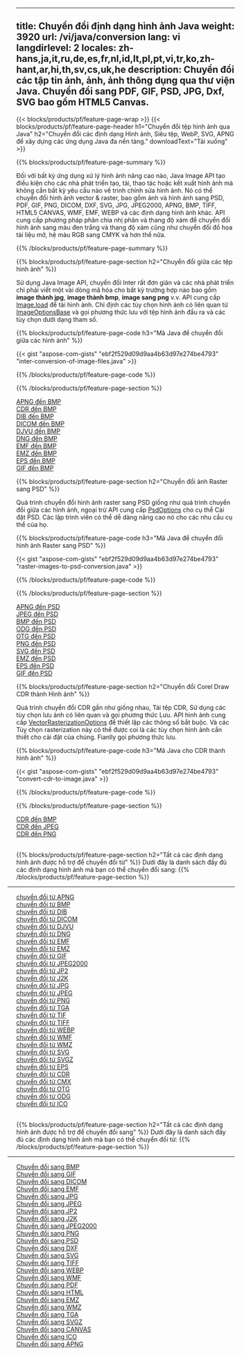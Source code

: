 ﻿
---
title: Chuyển đổi định dạng hình ảnh Java 
weight: 3920
url: /vi/java/conversion 
lang: vi
langdirlevel: 2
locales: zh-hans,ja,it,ru,de,es,fr,nl,id,lt,pl,pt,vi,tr,ko,zh-hant,ar,hi,th,sv,cs,uk,he
description: Chuyển đổi các tập tin ảnh, ảnh, ảnh thông dụng qua thư viện Java. Chuyển đổi sang PDF, GIF, PSD, JPG, Dxf, SVG bao gồm HTML5 Canvas.
---

{{< blocks/products/pf/feature-page-wrap >}}
{{< blocks/products/pf/feature-page-header h1="Chuyển đổi tệp hình ảnh qua Java" h2="Chuyển đổi các định dạng Hình ảnh, Siêu tệp, WebP, SVG, APNG để xây dựng các ứng dụng Java đa nền tảng." downloadText="Tải xuống" >}}

{{% blocks/products/pf/feature-page-summary %}}

Đối với bất kỳ ứng dụng xử lý hình ảnh nâng cao nào, Java Image API tạo điều kiện cho các nhà phát triển tạo, tải, thao tác hoặc kết xuất hình ảnh mà không cần bất kỳ yêu cầu nào về trình chỉnh sửa hình ảnh. Nó có thể chuyển đổi hình ảnh vector & raster, bao gồm ảnh và hình ảnh sang PSD, PDF, GIF, PNG, DICOM, DXF, SVG, JPG, JPEG2000, APNG, BMP, TIFF, HTML5 CANVAS, WMF, EMF, WEBP và các định dạng hình ảnh khác. API cung cấp phương pháp phân chia nhị phân và thang độ xám để chuyển đổi hình ảnh sang màu đen trắng và thang độ xám cũng như chuyển đổi đồ họa tài liệu mở, hệ màu RGB sang CMYK và hơn thế nữa.

{{% /blocks/products/pf/feature-page-summary  %}}

{{% blocks/products/pf/feature-page-section  h2="Chuyển đổi giữa các tệp hình ảnh" %}}

Sử dụng Java Image API, chuyển đổi Inter rất đơn giản và các nhà phát triển chỉ phải viết một vài dòng mã hóa cho bất kỳ trường hợp nào bao gồm **image thành jpg**, **image thành bmp**, **image sang png** v.v. API cung cấp [Image.load](https://apireference.aspose.com/imaging/java/com.aspose.imaging/Image#load-java.lang.String-) để tải hình ảnh. Chỉ định các tùy chọn hình ảnh có liên quan từ [ImageOptionsBase](https://apireference.aspose.com/imaging/java/com.aspose.imaging/ImageOptionsBase) và gọi phương thức lưu với tệp hình ảnh đầu ra và các tùy chọn dưới dạng tham số.

{{% blocks/products/pf/feature-page-code h3="Mã Java để chuyển đổi giữa các hình ảnh" %}}

{{< gist "aspose-com-gists" "ebf2f529d09d9aa4b63d97e274be4793" "inter-conversion-of-image-files.java" >}}

{{% /blocks/products/pf/feature-page-code  %}}

{{% /blocks/products/pf/feature-page-section %}}

<div class="container-fluid productfamilypage bg-gray">
    <div class="convertypes bg-gray agp-content section">
        <div class="container">
		<div class="row other-converters">
		   <div class="col-md-2 other-converter remove-lp remove-rp">
		      <a href="/imaging/vi/java/conversion/apng-to-bmp/">APNG đến BMP</a>
		   </div>
		   <div class="col-md-2 other-converter remove-lp remove-rp">
		      <a href="/imaging/vi/java/conversion/cdr-to-bmp/">CDR đến BMP</a>
		   </div>
		   <div class="col-md-2 other-converter remove-lp remove-rp">
		      <a href="/imaging/vi/java/conversion/dib-to-bmp/">DIB đến BMP</a>
		   </div>
		   <div class="col-md-2 other-converter remove-lp remove-rp">
		      <a href="/imaging/vi/java/conversion/dicom-to-bmp/">DICOM đến BMP</a>
		   </div>
 		   <div class="col-md-2 other-converter remove-lp remove-rp">
		      <a href="/imaging/vi/java/conversion/djvu-to-bmp/">DJVU đến BMP</a>
		   </div>
		   <div class="col-md-2 other-converter remove-lp remove-rp">
		      <a href="/imaging/vi/java/conversion/dng-to-bmp/">DNG đến BMP</a>
		   </div>
		   <div class="col-md-2 other-converter remove-lp remove-rp">
		      <a href="/imaging/vi/java/conversion/emf-to-bmp/">EMF đến BMP</a>
		   </div>
		   <div class="col-md-2 other-converter remove-lp remove-rp">
		      <a href="/imaging/vi/java/conversion/emz-to-bmp/">EMZ đến BMP</a>
		   </div>
		   <div class="col-md-2 other-converter remove-lp remove-rp">
		      <a href="/imaging/vi/java/conversion/eps-to-bmp/">EPS đến BMP</a>
		   </div>
		   <div class="col-md-2 other-converter remove-lp remove-rp">
		      <a href="/imaging/vi/java/conversion/gif-to-bmp/">GIF đến BMP</a>
		   </div>
		</div>
	</div>
    </div>
</div>

{{% blocks/products/pf/feature-page-section  h2="Chuyển đổi ảnh Raster sang PSD" %}}

Quá trình chuyển đổi hình ảnh raster sang PSD giống như quá trình chuyển đổi giữa các hình ảnh, ngoại trừ API cung cấp [PsdOptions](https://apireference.aspose.com/imaging/java/com.aspose.imaging.imageoptions/PsdOptions) cho cụ thể Cài đặt PSD. Các lập trình viên có thể dễ dàng nâng cao nó cho các nhu cầu cụ thể của họ.

{{% blocks/products/pf/feature-page-code h3="Mã Java để chuyển đổi hình ảnh Raster sang PSD" %}}

{{< gist "aspose-com-gists" "ebf2f529d09d9aa4b63d97e274be4793" "raster-images-to-psd-conversion.java" >}}

{{% /blocks/products/pf/feature-page-code  %}}

{{% /blocks/products/pf/feature-page-section %}}

<div class="container-fluid productfamilypage bg-gray">
    <div class="convertypes bg-gray agp-content section">
        <div class="container">
		<div class="row other-converters">
		   <div class="col-md-2 other-converter remove-lp remove-rp">
		      <a href="/imaging/vi/java/conversion/apng-to-PSD/">APNG đến PSD</a>
		   </div>
		   <div class="col-md-2 other-converter remove-lp remove-rp">
		      <a href="/imaging/vi/java/conversion/jpeg-to-PSD/">JPEG đến PSD</a>
		   </div>
		   <div class="col-md-2 other-converter remove-lp remove-rp">
		      <a href="/imaging/vi/java/conversion/bmp-to-PSD/">BMP đến PSD</a>
		   </div>
		   <div class="col-md-2 other-converter remove-lp remove-rp">
		      <a href="/imaging/vi/java/conversion/odg-to-PSD/">ODG đến PSD</a>
		   </div>
 		   <div class="col-md-2 other-converter remove-lp remove-rp">
		      <a href="/imaging/vi/java/conversion/otg-to-PSD/">OTG đến PSD</a>
		   </div>
		   <div class="col-md-2 other-converter remove-lp remove-rp">
		      <a href="/imaging/vi/java/conversion/png-to-PSD/">PNG đến PSD</a>
		   </div>
		   <div class="col-md-2 other-converter remove-lp remove-rp">
		      <a href="/imaging/vi/java/conversion/svg-to-PSD/">SVG đến PSD</a>
		   </div>
		   <div class="col-md-2 other-converter remove-lp remove-rp">
		      <a href="/imaging/vi/java/conversion/emz-to-PSD/">EMZ đến PSD</a>
		   </div>
		   <div class="col-md-2 other-converter remove-lp remove-rp">
		      <a href="/imaging/vi/java/conversion/eps-to-PSD/">EPS đến PSD</a>
		   </div>
		   <div class="col-md-2 other-converter remove-lp remove-rp">
		      <a href="/imaging/vi/java/conversion/gif-to-PSD/">GIF đến PSD</a>
		   </div>
		</div>
	</div>
    </div>
</div>

{{% blocks/products/pf/feature-page-section  h2="Chuyển đổi Corel Draw CDR thành Hình ảnh" %}}

Quá trình chuyển đổi CDR gần như giống nhau, Tải tệp CDR, Sử dụng các tùy chọn lưu ảnh có liên quan và gọi phương thức Lưu. API hình ảnh cung cấp [VectorRasterizationOptions](https://apireference.aspose.com/imaging/java/com.aspose.imaging.imageoptions/vectorrasterizationoptions) để thiết lập các thông số bắt buộc. Và các Tùy chọn rasterization này có thể được coi là các tùy chọn hình ảnh cần thiết cho cài đặt của chúng. Fianlly gọi phương thức lưu. 

{{% blocks/products/pf/feature-page-code h3="Mã Java cho CDR thành hình ảnh" %}}

{{< gist "aspose-com-gists" "ebf2f529d09d9aa4b63d97e274be4793" "convert-cdr-to-image.java" >}}

{{% /blocks/products/pf/feature-page-code  %}}

{{% /blocks/products/pf/feature-page-section %}}

<div class="container-fluid productfamilypage bg-gray">
    <div class="convertypes bg-gray agp-content section">
        <div class="container">
		<div class="row other-converters">
		   <div class="col-md-2 other-converter remove-lp remove-rp">
		      <a href="/imaging/vi/java/conversion/CDR-to-bmp/">CDR đến BMP</a>
		   </div>
		   <div class="col-md-2 other-converter remove-lp remove-rp">
		      <a href="/imaging/vi/java/conversion/CDR-to-jpeg/">CDR đến JPEG</a>
		   </div>
		   <div class="col-md-2 other-converter remove-lp remove-rp">
		      <a href="/imaging/vi/java/conversion/CDR-to-png/">CDR đến PNG</a>
		   </div>		   
		</div>
	</div>
    </div>
</div>
<br/>

{{% blocks/products/pf/feature-page-section  h2="Tất cả các định dạng hình ảnh được hỗ trợ để chuyển đổi từ" %}}
Dưới đây là danh sách đầy đủ các định dạng hình ảnh mà bạn có thể chuyển đổi sang:
{{% /blocks/products/pf/feature-page-section %}}
<div class="container-fluid productfamilypage bg-gray">
    <div class="convertypes bg-gray agp-content section">
        <div class="container">
                <hr style="margin-left:-20px;"/>
		<div class="row other-converters">
		    <div class='col-md-2 other-converter remove-lp remove-rp'><a href="/imaging/vi/java/conversion/from/apng" >chuyển đổi từ APNG</a></div>
<div class='col-md-2 other-converter remove-lp remove-rp'><a href="/imaging/vi/java/conversion/from/bmp" >chuyển đổi từ BMP</a></div>
<div class='col-md-2 other-converter remove-lp remove-rp'><a href="/imaging/vi/java/conversion/from/dib" >chuyển đổi từ DIB</a></div>
<div class='col-md-2 other-converter remove-lp remove-rp'><a href="/imaging/vi/java/conversion/from/dicom" >chuyển đổi từ DICOM</a></div>
<div class='col-md-2 other-converter remove-lp remove-rp'><a href="/imaging/vi/java/conversion/from/djvu" >chuyển đổi từ DJVU</a></div>
<div class='col-md-2 other-converter remove-lp remove-rp'><a href="/imaging/vi/java/conversion/from/dng" >chuyển đổi từ DNG</a></div>
<div class='col-md-2 other-converter remove-lp remove-rp'><a href="/imaging/vi/java/conversion/from/emf" >chuyển đổi từ EMF</a></div>
<div class='col-md-2 other-converter remove-lp remove-rp'><a href="/imaging/vi/java/conversion/from/emz" >chuyển đổi từ EMZ</a></div>
<div class='col-md-2 other-converter remove-lp remove-rp'><a href="/imaging/vi/java/conversion/from/gif" >chuyển đổi từ GIF</a></div>
<div class='col-md-2 other-converter remove-lp remove-rp'><a href="/imaging/vi/java/conversion/from/jpeg2000" >chuyển đổi từ JPEG2000</a></div>
<div class='col-md-2 other-converter remove-lp remove-rp'><a href="/imaging/vi/java/conversion/from/jp2" >chuyển đổi từ JP2</a></div>
<div class='col-md-2 other-converter remove-lp remove-rp'><a href="/imaging/vi/java/conversion/from/j2k" >chuyển đổi từ J2K</a></div>
<div class='col-md-2 other-converter remove-lp remove-rp'><a href="/imaging/vi/java/conversion/from/jpg" >chuyển đổi từ JPG</a></div>
<div class='col-md-2 other-converter remove-lp remove-rp'><a href="/imaging/vi/java/conversion/from/jpeg" >chuyển đổi từ JPEG</a></div>
<div class='col-md-2 other-converter remove-lp remove-rp'><a href="/imaging/vi/java/conversion/from/png" >chuyển đổi từ PNG</a></div>
<div class='col-md-2 other-converter remove-lp remove-rp'><a href="/imaging/vi/java/conversion/from/tga" >chuyển đổi từ TGA</a></div>
<div class='col-md-2 other-converter remove-lp remove-rp'><a href="/imaging/vi/java/conversion/from/tif" >chuyển đổi từ TIF</a></div>
<div class='col-md-2 other-converter remove-lp remove-rp'><a href="/imaging/vi/java/conversion/from/tiff" >chuyển đổi từ TIFF</a></div>
<div class='col-md-2 other-converter remove-lp remove-rp'><a href="/imaging/vi/java/conversion/from/webp" >chuyển đổi từ WEBP</a></div>
<div class='col-md-2 other-converter remove-lp remove-rp'><a href="/imaging/vi/java/conversion/from/wmf" >chuyển đổi từ WMF</a></div>
<div class='col-md-2 other-converter remove-lp remove-rp'><a href="/imaging/vi/java/conversion/from/wmz" >chuyển đổi từ WMZ</a></div>
<div class='col-md-2 other-converter remove-lp remove-rp'><a href="/imaging/vi/java/conversion/from/svg" >chuyển đổi từ SVG</a></div>
<div class='col-md-2 other-converter remove-lp remove-rp'><a href="/imaging/vi/java/conversion/from/svgz" >chuyển đổi từ SVGZ</a></div>
<div class='col-md-2 other-converter remove-lp remove-rp'><a href="/imaging/vi/java/conversion/from/eps" >chuyển đổi từ EPS</a></div>
<div class='col-md-2 other-converter remove-lp remove-rp'><a href="/imaging/vi/java/conversion/from/cdr" >chuyển đổi từ CDR</a></div>
<div class='col-md-2 other-converter remove-lp remove-rp'><a href="/imaging/vi/java/conversion/from/cmx" >chuyển đổi từ CMX</a></div>
<div class='col-md-2 other-converter remove-lp remove-rp'><a href="/imaging/vi/java/conversion/from/otg" >chuyển đổi từ OTG</a></div>
<div class='col-md-2 other-converter remove-lp remove-rp'><a href="/imaging/vi/java/conversion/from/odg" >chuyển đổi từ ODG</a></div>
<div class='col-md-2 other-converter remove-lp remove-rp'><a href="/imaging/vi/java/conversion/from/ico" >chuyển đổi từ ICO</a></div>
                </div>
        </div>
    </div>
</div>
<br/>

{{% blocks/products/pf/feature-page-section  h2="Tất cả các định dạng hình ảnh được hỗ trợ để chuyển đổi sang" %}}
Dưới đây là danh sách đầy đủ các định dạng hình ảnh mà bạn có thể chuyển đổi từ:
{{% /blocks/products/pf/feature-page-section %}}
<div class="container-fluid productfamilypage bg-gray">
    <div class="convertypes bg-gray agp-content section">
        <div class="container">
	        <hr style="margin-left:-20px;"/>
		<div class="row other-converters">
		    <div class='col-md-2 other-converter remove-lp remove-rp'><a href="/imaging/vi/java/conversion/to/bmp" >Chuyển đổi sang BMP</a></div>
<div class='col-md-2 other-converter remove-lp remove-rp'><a href="/imaging/vi/java/conversion/to/gif" >Chuyển đổi sang GIF</a></div>
<div class='col-md-2 other-converter remove-lp remove-rp'><a href="/imaging/vi/java/conversion/to/dicom" >Chuyển đổi sang DICOM</a></div>
<div class='col-md-2 other-converter remove-lp remove-rp'><a href="/imaging/vi/java/conversion/to/emf" >Chuyển đổi sang EMF</a></div>
<div class='col-md-2 other-converter remove-lp remove-rp'><a href="/imaging/vi/java/conversion/to/jpg" >Chuyển đổi sang JPG</a></div>
<div class='col-md-2 other-converter remove-lp remove-rp'><a href="/imaging/vi/java/conversion/to/jpeg" >Chuyển đổi sang JPEG</a></div>
<div class='col-md-2 other-converter remove-lp remove-rp'><a href="/imaging/vi/java/conversion/to/jp2" >Chuyển đổi sang JP2</a></div>
<div class='col-md-2 other-converter remove-lp remove-rp'><a href="/imaging/vi/java/conversion/to/j2k" >Chuyển đổi sang J2K</a></div>
<div class='col-md-2 other-converter remove-lp remove-rp'><a href="/imaging/vi/java/conversion/to/jpeg2000" >Chuyển đổi sang JPEG2000</a></div>
<div class='col-md-2 other-converter remove-lp remove-rp'><a href="/imaging/vi/java/conversion/to/png" >Chuyển đổi sang PNG</a></div>
<div class='col-md-2 other-converter remove-lp remove-rp'><a href="/imaging/vi/java/conversion/to/psd" >Chuyển đổi sang PSD</a></div>
<div class='col-md-2 other-converter remove-lp remove-rp'><a href="/imaging/vi/java/conversion/to/dxf" >Chuyển đổi sang DXF</a></div>
<div class='col-md-2 other-converter remove-lp remove-rp'><a href="/imaging/vi/java/conversion/to/svg" >Chuyển đổi sang SVG</a></div>
<div class='col-md-2 other-converter remove-lp remove-rp'><a href="/imaging/vi/java/conversion/to/tiff" >Chuyển đổi sang TIFF</a></div>
<div class='col-md-2 other-converter remove-lp remove-rp'><a href="/imaging/vi/java/conversion/to/webp" >Chuyển đổi sang WEBP</a></div>
<div class='col-md-2 other-converter remove-lp remove-rp'><a href="/imaging/vi/java/conversion/to/wmf" >Chuyển đổi sang WMF</a></div>
<div class='col-md-2 other-converter remove-lp remove-rp'><a href="/imaging/vi/java/conversion/to/pdf" >Chuyển đổi sang PDF</a></div>
<div class='col-md-2 other-converter remove-lp remove-rp'><a href="/imaging/vi/java/conversion/to/html" >Chuyển đổi sang HTML</a></div>
<div class='col-md-2 other-converter remove-lp remove-rp'><a href="/imaging/vi/java/conversion/to/emz" >Chuyển đổi sang EMZ</a></div>
<div class='col-md-2 other-converter remove-lp remove-rp'><a href="/imaging/vi/java/conversion/to/wmz" >Chuyển đổi sang WMZ</a></div>
<div class='col-md-2 other-converter remove-lp remove-rp'><a href="/imaging/vi/java/conversion/to/tga" >Chuyển đổi sang TGA</a></div>
<div class='col-md-2 other-converter remove-lp remove-rp'><a href="/imaging/vi/java/conversion/to/svgz" >Chuyển đổi sang SVGZ</a></div>
<div class='col-md-2 other-converter remove-lp remove-rp'><a href="/imaging/vi/java/conversion/to/canvas" >Chuyển đổi sang CANVAS</a></div>
<div class='col-md-2 other-converter remove-lp remove-rp'><a href="/imaging/vi/java/conversion/to/ico" >Chuyển đổi sang ICO</a></div>
<div class='col-md-2 other-converter remove-lp remove-rp'><a href="/imaging/vi/java/conversion/to/apng" >Chuyển đổi sang APNG</a></div>
                </div>
        </div>
    </div>
</div>

